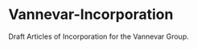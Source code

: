 Vannevar-Incorporation
======================

Draft Articles of Incorporation for the Vannevar Group.